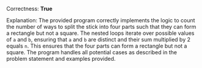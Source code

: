 Correctness: **True**

Explanation: The provided program correctly implements the logic to count the number of ways to split the stick into four parts such that they can form a rectangle but not a square. The nested loops iterate over possible values of `a` and `b`, ensuring that `a` and `b` are distinct and their sum multiplied by 2 equals `n`. This ensures that the four parts can form a rectangle but not a square. The program handles all potential cases as described in the problem statement and examples provided.